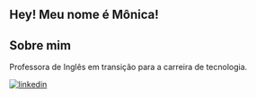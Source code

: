 ## Hey! Meu nome é Mônica! 

## Sobre mim
Professora de Inglês em transição para a carreira de tecnologia. 

[![linkedin](https://img.shields.io/badge/linkedin-0A66C2?style=for-the-badge&logo=linkedin&logoColor=white)](https://www.linkedin.com/in/monica-vieira-6678b119/)
